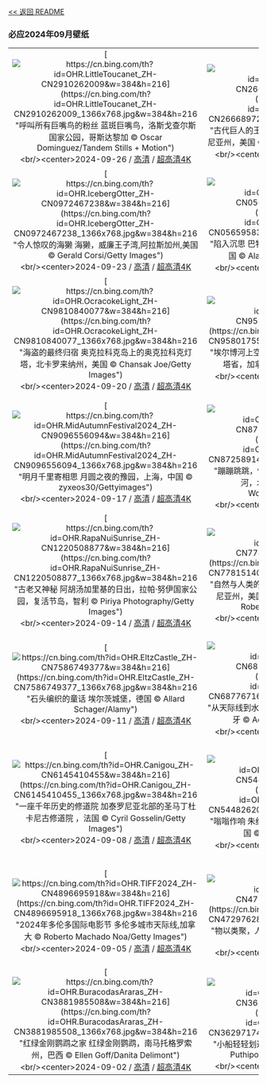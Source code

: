 [<< 返回 README](../../README.md)
### 必应2024年09月壁纸
||||
|:---:|:---:|:---:|
|[![https://cn.bing.com/th?id=OHR.LittleToucanet_ZH-CN2910262009&w=384&h=216](https://cn.bing.com/th?id=OHR.LittleToucanet_ZH-CN2910262009_1366x768.jpg&w=384&h=216 "呼叫所有巨嘴鸟的粉丝&#10;蓝斑巨嘴鸟，洛斯戈查尔斯国家公园，哥斯达黎加&#10;© Oscar Dominguez/Tandem Stills + Motion")](https://cn.bing.com/search?q=%e8%93%9d%e6%96%91%e5%b7%a8%e5%98%b4%e9%b8%9f&form=hpcapt&mkt=zh-cn&filters=HpDate:"20240925_1600")<br/><center>2024-09-26 / [高清](https://cn.bing.com/th?id=OHR.LittleToucanet_ZH-CN2910262009_1920x1200.jpg&w=1920&h=1200) / [超高清4K](https://cn.bing.com/th?id=OHR.LittleToucanet_ZH-CN2910262009_UHD.jpg&w=3840&h=2160)<center/>|[![https://cn.bing.com/th?id=OHR.GiantSequoias_ZH-CN2666897238&w=384&h=216](https://cn.bing.com/th?id=OHR.GiantSequoias_ZH-CN2666897238_1366x768.jpg&w=384&h=216 "古代巨人的王国&#10;巨型红杉，红杉国家公园，加利福尼亚州，美国&#10;© Galyna Andrushko/Shutterstock")](https://cn.bing.com/search?q=%e7%be%8e%e5%9b%bd%e7%ba%a2%e6%9d%89%e5%9b%bd%e5%ae%b6%e5%85%ac%e5%9b%ad&form=hpcapt&mkt=zh-cn&filters=HpDate:"20240924_1600")<br/><center>2024-09-25 / [高清](https://cn.bing.com/th?id=OHR.GiantSequoias_ZH-CN2666897238_1920x1200.jpg&w=1920&h=1200) / [超高清4K](https://cn.bing.com/th?id=OHR.GiantSequoias_ZH-CN2666897238_UHD.jpg&w=3840&h=2160)<center/>|[![https://cn.bing.com/th?id=OHR.SkaftafellWaterfall_ZH-CN1766863001&w=384&h=216](https://cn.bing.com/th?id=OHR.SkaftafellWaterfall_ZH-CN1766863001_1366x768.jpg&w=384&h=216 "你会相信这种观点吗？&#10;斯卡夫塔山的瀑布，瓦特纳冰川国家公园，冰岛&#10;© Nopasorn Kowathanakul/Getty Images")](https://cn.bing.com/search?q=%e6%96%af%e5%8d%a1%e5%a4%ab%e5%a1%94%e5%b1%b1+%e5%86%b0%e5%b2%9b&form=hpcapt&mkt=zh-cn&filters=HpDate:"20240923_1600")<br/><center>2024-09-24 / [高清](https://cn.bing.com/th?id=OHR.SkaftafellWaterfall_ZH-CN1766863001_1920x1200.jpg&w=1920&h=1200) / [超高清4K](https://cn.bing.com/th?id=OHR.SkaftafellWaterfall_ZH-CN1766863001_UHD.jpg&w=3840&h=2160)<center/>|
|[![https://cn.bing.com/th?id=OHR.IcebergOtter_ZH-CN0972467238&w=384&h=216](https://cn.bing.com/th?id=OHR.IcebergOtter_ZH-CN0972467238_1366x768.jpg&w=384&h=216 "令人惊叹的海獭&#10;海獭，威廉王子湾,阿拉斯加州,美国&#10;© Gerald Corsi/Getty Images")](https://cn.bing.com/search?q=%e6%b5%b7%e7%8d%ad&form=hpcapt&mkt=zh-cn&filters=HpDate:"20240922_1600")<br/><center>2024-09-23 / [高清](https://cn.bing.com/th?id=OHR.IcebergOtter_ZH-CN0972467238_1920x1200.jpg&w=1920&h=1200) / [超高清4K](https://cn.bing.com/th?id=OHR.IcebergOtter_ZH-CN0972467238_UHD.jpg&w=3840&h=2160)<center/>|[![https://cn.bing.com/th?id=OHR.AutumnCumbria_ZH-CN0565958390&w=384&h=216](https://cn.bing.com/th?id=OHR.AutumnCumbria_ZH-CN0565958390_1366x768.jpg&w=384&h=216 "陷入沉思&#10;巴特米尔湖，湖区国家公园，英格兰，英国&#10;© Alan Novelli/Alamy Stock Photo")](https://cn.bing.com/search?q=%e4%b9%9d%e6%9c%88%e5%88%86%e7%82%b9&form=hpcapt&mkt=zh-cn&filters=HpDate:"20240921_1600")<br/><center>2024-09-22 / [高清](https://cn.bing.com/th?id=OHR.AutumnCumbria_ZH-CN0565958390_1920x1200.jpg&w=1920&h=1200) / [超高清4K](https://cn.bing.com/th?id=OHR.AutumnCumbria_ZH-CN0565958390_UHD.jpg&w=3840&h=2160)<center/>|[![https://cn.bing.com/th?id=OHR.MunichBeerfest_ZH-CN0304560562&w=384&h=216](https://cn.bing.com/th?id=OHR.MunichBeerfest_ZH-CN0304560562_1366x768.jpg&w=384&h=216 "为慕尼黑啤酒节干杯！&#10;Oktoberfest in Munich at sunset&#10;© AllesSuper21/iStock/Getty Images")](https://cn.bing.com/search?q=%e6%85%95%e5%b0%bc%e9%bb%91%e5%95%a4%e9%85%92%e8%8a%82&form=hpcapt&mkt=zh-cn&filters=HpDate:"20240920_1600")<br/><center>2024-09-21 / [高清](https://cn.bing.com/th?id=OHR.MunichBeerfest_ZH-CN0304560562_1920x1200.jpg&w=1920&h=1200) / [超高清4K](https://cn.bing.com/th?id=OHR.MunichBeerfest_ZH-CN0304560562_UHD.jpg&w=3840&h=2160)<center/>|
|[![https://cn.bing.com/th?id=OHR.OcracokeLight_ZH-CN9810840077&w=384&h=216](https://cn.bing.com/th?id=OHR.OcracokeLight_ZH-CN9810840077_1366x768.jpg&w=384&h=216 "海盗的最终归宿&#10;奥克拉科克岛上的奥克拉科克灯塔，北卡罗来纳州，美国&#10;© Chansak Joe/Getty Images")](https://cn.bing.com/search?q=%e5%a5%a5%e5%85%8b%e6%8b%89%e7%a7%91%e5%85%8b%e7%81%af%e5%a1%94&form=hpcapt&mkt=zh-cn&filters=HpDate:"20240919_1600")<br/><center>2024-09-20 / [高清](https://cn.bing.com/th?id=OHR.OcracokeLight_ZH-CN9810840077_1920x1200.jpg&w=1920&h=1200) / [超高清4K](https://cn.bing.com/th?id=OHR.OcracokeLight_ZH-CN9810840077_UHD.jpg&w=3840&h=2160)<center/>|[![https://cn.bing.com/th?id=OHR.ElbowRiver_ZH-CN9580175593&w=384&h=216](https://cn.bing.com/th?id=OHR.ElbowRiver_ZH-CN9580175593_1366x768.jpg&w=384&h=216 "埃尔博河上空的银河&#10;埃尔博河上空的银河，阿尔伯塔省，加拿大&#10;© Alan Dyer/Getty Images")](https://cn.bing.com/search?q=%e9%98%bf%e5%b0%94%e4%bc%af%e5%a1%94%e7%9c%81&form=hpcapt&mkt=zh-cn&filters=HpDate:"20240918_1600")<br/><center>2024-09-19 / [高清](https://cn.bing.com/th?id=OHR.ElbowRiver_ZH-CN9580175593_1920x1200.jpg&w=1920&h=1200) / [超高清4K](https://cn.bing.com/th?id=OHR.ElbowRiver_ZH-CN9580175593_UHD.jpg&w=3840&h=2160)<center/>|[![https://cn.bing.com/th?id=OHR.GujoHachiman_ZH-CN9192289658&w=384&h=216](https://cn.bing.com/th?id=OHR.GujoHachiman_ZH-CN9192289658_1366x768.jpg&w=384&h=216 "云中之城&#10;郡上八幡城，岐阜县，日本&#10;© ta2funk ito/500px/Getty Images")](https://cn.bing.com/search?q=%e9%83%a1%e4%b8%8a%e5%85%ab%e5%b9%a1%e5%9f%8e&form=hpcapt&mkt=zh-cn&filters=HpDate:"20240917_1600")<br/><center>2024-09-18 / [高清](https://cn.bing.com/th?id=OHR.GujoHachiman_ZH-CN9192289658_1920x1200.jpg&w=1920&h=1200) / [超高清4K](https://cn.bing.com/th?id=OHR.GujoHachiman_ZH-CN9192289658_UHD.jpg&w=3840&h=2160)<center/>|
|[![https://cn.bing.com/th?id=OHR.MidAutumnFestival2024_ZH-CN9096556094&w=384&h=216](https://cn.bing.com/th?id=OHR.MidAutumnFestival2024_ZH-CN9096556094_1366x768.jpg&w=384&h=216 "明月千里寄相思&#10;月圆之夜的豫园，上海，中国&#10;© zyxeos30/Gettyimages")](https://cn.bing.com/search?q=%e4%b8%ad%e7%a7%8b%e8%8a%82&form=hpcapt&mkt=zh-cn&filters=HpDate:"20240916_1600")<br/><center>2024-09-17 / [高清](https://cn.bing.com/th?id=OHR.MidAutumnFestival2024_ZH-CN9096556094_1920x1200.jpg&w=1920&h=1200) / [超高清4K](https://cn.bing.com/th?id=OHR.MidAutumnFestival2024_ZH-CN9096556094_UHD.jpg&w=3840&h=2160)<center/>|[![https://cn.bing.com/th?id=OHR.SunriseWallabies_ZH-CN8725891401&w=384&h=216](https://cn.bing.com/th?id=OHR.SunriseWallabies_ZH-CN8725891401_1366x768.jpg&w=384&h=216 "蹦蹦跳跳，快乐到老&#10;日出时的小袋鼠，阿德莱德河，北领地，澳大利亚&#10;© Jeremy Woodhouse/Getty Images")](https://cn.bing.com/search?q=%e5%b0%8f%e8%a2%8b%e9%bc%a0&form=hpcapt&mkt=zh-cn&filters=HpDate:"20240915_1600")<br/><center>2024-09-16 / [高清](https://cn.bing.com/th?id=OHR.SunriseWallabies_ZH-CN8725891401_1920x1200.jpg&w=1920&h=1200) / [超高清4K](https://cn.bing.com/th?id=OHR.SunriseWallabies_ZH-CN8725891401_UHD.jpg&w=3840&h=2160)<center/>|[![https://cn.bing.com/th?id=OHR.CalabriaPeperoncino_ZH-CN8603617212&w=384&h=216](https://cn.bing.com/th?id=OHR.CalabriaPeperoncino_ZH-CN8603617212_1366x768.jpg&w=384&h=216 "香料红和水晶蓝&#10;阿科马尼奥海滩，卡拉布里亚，意大利&#10;© Alessio de Cicco/Getty Images")](https://cn.bing.com/search?q=%e5%8d%a1%e6%8b%89%e5%b8%83%e9%87%8c%e4%ba%9a&form=hpcapt&mkt=zh-cn&filters=HpDate:"20240914_1600")<br/><center>2024-09-15 / [高清](https://cn.bing.com/th?id=OHR.CalabriaPeperoncino_ZH-CN8603617212_1920x1200.jpg&w=1920&h=1200) / [超高清4K](https://cn.bing.com/th?id=OHR.CalabriaPeperoncino_ZH-CN8603617212_UHD.jpg&w=3840&h=2160)<center/>|
|[![https://cn.bing.com/th?id=OHR.RapaNuiSunrise_ZH-CN1220508877&w=384&h=216](https://cn.bing.com/th?id=OHR.RapaNuiSunrise_ZH-CN1220508877_1366x768.jpg&w=384&h=216 "古老又神秘&#10;阿胡汤加里基的日出，拉帕·努伊国家公园，复活节岛，智利&#10;© Piriya Photography/Getty Images")](https://cn.bing.com/search?q=%e9%98%bf%e8%83%a1%e6%b1%a4%e5%8a%a0%e9%87%8c%e5%9f%ba&form=hpcapt&mkt=zh-cn&filters=HpDate:"20240913_1600")<br/><center>2024-09-14 / [高清](https://cn.bing.com/th?id=OHR.RapaNuiSunrise_ZH-CN1220508877_1920x1200.jpg&w=1920&h=1200) / [超高清4K](https://cn.bing.com/th?id=OHR.RapaNuiSunrise_ZH-CN1220508877_UHD.jpg&w=3840&h=2160)<center/>|[![https://cn.bing.com/th?id=OHR.PointReyes_ZH-CN7781514086&w=384&h=216](https://cn.bing.com/th?id=OHR.PointReyes_ZH-CN7781514086_1366x768.jpg&w=384&h=216 "自然与人类的天堂&#10;雷耶斯角国家海岸灯塔，加利福尼亚州，美国&#10;© RMB Images/Photography by Robert Bowman/Getty Images")](https://cn.bing.com/search?q=%e9%9b%b7%e8%80%b6%e6%96%af%e5%9b%bd%e5%ae%b6%e6%b5%b7%e5%b2%b8&form=hpcapt&mkt=zh-cn&filters=HpDate:"20240912_1600")<br/><center>2024-09-13 / [高清](https://cn.bing.com/th?id=OHR.PointReyes_ZH-CN7781514086_1920x1200.jpg&w=1920&h=1200) / [超高清4K](https://cn.bing.com/th?id=OHR.PointReyes_ZH-CN7781514086_UHD.jpg&w=3840&h=2160)<center/>|[![https://cn.bing.com/th?id=OHR.DolphinReunion_ZH-CN7681290861&w=384&h=216](https://cn.bing.com/th?id=OHR.DolphinReunion_ZH-CN7681290861_1366x768.jpg&w=384&h=216 "度过美好的一天&#10;留尼汪岛附近的海豚群，印度洋，法国海外省&#10;© Joost van Uffelen/Shutterstock")](https://cn.bing.com/search?q=%e4%b8%96%e7%95%8c%e6%b5%b7%e8%b1%9a%e6%97%a5&form=hpcapt&mkt=zh-cn&filters=HpDate:"20240911_1600")<br/><center>2024-09-12 / [高清](https://cn.bing.com/th?id=OHR.DolphinReunion_ZH-CN7681290861_1920x1200.jpg&w=1920&h=1200) / [超高清4K](https://cn.bing.com/th?id=OHR.DolphinReunion_ZH-CN7681290861_UHD.jpg&w=3840&h=2160)<center/>|
|[![https://cn.bing.com/th?id=OHR.EltzCastle_ZH-CN7586749377&w=384&h=216](https://cn.bing.com/th?id=OHR.EltzCastle_ZH-CN7586749377_1366x768.jpg&w=384&h=216 "石头编织的童话&#10;埃尔茨城堡，德国&#10;© Allard Schager/Alamy")](https://cn.bing.com/search?q=%e5%9f%83%e5%b0%94%e8%8c%a8%e5%9f%8e%e5%a0%a1&form=hpcapt&mkt=zh-cn&filters=HpDate:"20240910_1600")<br/><center>2024-09-11 / [高清](https://cn.bing.com/th?id=OHR.EltzCastle_ZH-CN7586749377_1920x1200.jpg&w=1920&h=1200) / [超高清4K](https://cn.bing.com/th?id=OHR.EltzCastle_ZH-CN7586749377_UHD.jpg&w=3840&h=2160)<center/>|[![https://cn.bing.com/th?id=OHR.BridgeLisbon_ZH-CN6877671644&w=384&h=216](https://cn.bing.com/th?id=OHR.BridgeLisbon_ZH-CN6877671644_1366x768.jpg&w=384&h=216 "从天际线到水面&#10;瓦斯科·达·伽马大桥，里斯本，葡萄牙&#10;© Achim Thomae/Getty Images")](https://cn.bing.com/search?q=%e7%93%a6%e6%96%af%e7%a7%91%e8%be%be%e4%bc%bd%e9%a9%ac%e5%a4%a7%e6%a1%a5&form=hpcapt&mkt=zh-cn&filters=HpDate:"20240909_1600")<br/><center>2024-09-10 / [高清](https://cn.bing.com/th?id=OHR.BridgeLisbon_ZH-CN6877671644_1920x1200.jpg&w=1920&h=1200) / [超高清4K](https://cn.bing.com/th?id=OHR.BridgeLisbon_ZH-CN6877671644_UHD.jpg&w=3840&h=2160)<center/>|[![https://cn.bing.com/th?id=OHR.IguazuRainbow_ZH-CN6524347982&w=384&h=216](https://cn.bing.com/th?id=OHR.IguazuRainbow_ZH-CN6524347982_1366x768.jpg&w=384&h=216 "“大水”中的彩虹波&#10;阿根廷和巴西边境的伊瓜苏瀑布&#10;© AirPano LLC/Amazing Aerial Agency")](https://cn.bing.com/search?q=%e4%bc%8a%e7%93%9c%e8%8b%8f%e7%80%91%e5%b8%83&form=hpcapt&mkt=zh-cn&filters=HpDate:"20240908_1600")<br/><center>2024-09-09 / [高清](https://cn.bing.com/th?id=OHR.IguazuRainbow_ZH-CN6524347982_1920x1200.jpg&w=1920&h=1200) / [超高清4K](https://cn.bing.com/th?id=OHR.IguazuRainbow_ZH-CN6524347982_UHD.jpg&w=3840&h=2160)<center/>|
|[![https://cn.bing.com/th?id=OHR.Canigou_ZH-CN6145410455&w=384&h=216](https://cn.bing.com/th?id=OHR.Canigou_ZH-CN6145410455_1366x768.jpg&w=384&h=216 "一座千年历史的修道院&#10;加泰罗尼亚北部的圣马丁杜卡尼古修道院 ，法国&#10;© Cyril Gosselin/Getty Images")](https://cn.bing.com/search?q=%e5%9c%a3%e9%a9%ac%e4%b8%81%e6%9d%9c%e5%8d%a1%e5%b0%bc%e5%8f%a4%e4%bf%ae%e9%81%93%e9%99%a2&form=hpcapt&mkt=zh-cn&filters=HpDate:"20240907_1600")<br/><center>2024-09-08 / [高清](https://cn.bing.com/th?id=OHR.Canigou_ZH-CN6145410455_1920x1200.jpg&w=1920&h=1200) / [超高清4K](https://cn.bing.com/th?id=OHR.Canigou_ZH-CN6145410455_UHD.jpg&w=3840&h=2160)<center/>|[![https://cn.bing.com/th?id=OHR.SantaCruzHummer_ZH-CN5448262039&w=384&h=216](https://cn.bing.com/th?id=OHR.SantaCruzHummer_ZH-CN5448262039_1366x768.jpg&w=384&h=216 "嗡嗡作响&#10;朱红蜂鸟，圣克鲁斯，加利福尼亚州，美国&#10;© yhelfman/Getty Images")](https://cn.bing.com/search?q=%e6%9c%b1%e7%ba%a2%e8%9c%82%e9%b8%9f&form=hpcapt&mkt=zh-cn&filters=HpDate:"20240906_1600")<br/><center>2024-09-07 / [高清](https://cn.bing.com/th?id=OHR.SantaCruzHummer_ZH-CN5448262039_1920x1200.jpg&w=1920&h=1200) / [超高清4K](https://cn.bing.com/th?id=OHR.SantaCruzHummer_ZH-CN5448262039_UHD.jpg&w=3840&h=2160)<center/>|[![https://cn.bing.com/th?id=OHR.GlenariffPark_ZH-CN4667558707&w=384&h=216](https://cn.bing.com/th?id=OHR.GlenariffPark_ZH-CN4667558707_1366x768.jpg&w=384&h=216 "你可曾见过此等景色&#10;古老山毛榉树，格莱纳里夫森林公园，安特里姆郡，北爱尔兰&#10;© Dawid K Photography/Shutterstock")](https://cn.bing.com/search?q=%e6%a0%bc%e8%8e%b1%e7%ba%b3%e9%87%8c%e5%a4%ab%e6%a3%ae%e6%9e%97%e5%85%ac%e5%9b%ad+&form=hpcapt&mkt=zh-cn&filters=HpDate:"20240905_1600")<br/><center>2024-09-06 / [高清](https://cn.bing.com/th?id=OHR.GlenariffPark_ZH-CN4667558707_1920x1200.jpg&w=1920&h=1200) / [超高清4K](https://cn.bing.com/th?id=OHR.GlenariffPark_ZH-CN4667558707_UHD.jpg&w=3840&h=2160)<center/>|
|[![https://cn.bing.com/th?id=OHR.TIFF2024_ZH-CN4896695918&w=384&h=216](https://cn.bing.com/th?id=OHR.TIFF2024_ZH-CN4896695918_1366x768.jpg&w=384&h=216 "2024年多伦多国际电影节&#10;多伦多城市天际线,加拿大&#10;© Roberto Machado Noa/Getty Images")](https://cn.bing.com/search?q=2024%e5%b9%b4%e5%a4%9a%e4%bc%a6%e5%a4%9a%e5%9b%bd%e9%99%85%e7%94%b5%e5%bd%b1%e8%8a%82&form=hpcapt&mkt=zh-cn&filters=HpDate:"20240904_1600")<br/><center>2024-09-05 / [高清](https://cn.bing.com/th?id=OHR.TIFF2024_ZH-CN4896695918_1920x1200.jpg&w=1920&h=1200) / [超高清4K](https://cn.bing.com/th?id=OHR.TIFF2024_ZH-CN4896695918_UHD.jpg&w=3840&h=2160)<center/>|[![https://cn.bing.com/th?id=OHR.DuskyOwls_ZH-CN4729762831&w=384&h=216](https://cn.bing.com/th?id=OHR.DuskyOwls_ZH-CN4729762831_1366x768.jpg&w=384&h=216 "物以类聚，人以群分&#10;乌雕鸮，巴基斯坦&#10;© zahoor salmi/Getty Images")](https://cn.bing.com/search?q=%e4%b9%8c%e9%9b%95%e9%b8%ae&form=hpcapt&mkt=zh-cn&filters=HpDate:"20240903_1600")<br/><center>2024-09-04 / [高清](https://cn.bing.com/th?id=OHR.DuskyOwls_ZH-CN4729762831_1920x1200.jpg&w=1920&h=1200) / [超高清4K](https://cn.bing.com/th?id=OHR.DuskyOwls_ZH-CN4729762831_UHD.jpg&w=3840&h=2160)<center/>|[![https://cn.bing.com/th?id=OHR.AlpineLakes_ZH-CN4537389724&w=384&h=216](https://cn.bing.com/th?id=OHR.AlpineLakes_ZH-CN4537389724_1366x768.jpg&w=384&h=216 "原始之美，人人共享&#10;迷人的水晶湖，高山湖泊，华盛顿州，美国&#10;© Mitch Pittman/Tandem Stills + Motion")](https://cn.bing.com/search?q=%e8%8d%92%e9%87%8e%e6%b3%95&form=hpcapt&mkt=zh-cn&filters=HpDate:"20240902_1600")<br/><center>2024-09-03 / [高清](https://cn.bing.com/th?id=OHR.AlpineLakes_ZH-CN4537389724_1920x1200.jpg&w=1920&h=1200) / [超高清4K](https://cn.bing.com/th?id=OHR.AlpineLakes_ZH-CN4537389724_UHD.jpg&w=3840&h=2160)<center/>|
|[![https://cn.bing.com/th?id=OHR.BuracodasAraras_ZH-CN3881985508&w=384&h=216](https://cn.bing.com/th?id=OHR.BuracodasAraras_ZH-CN3881985508_1366x768.jpg&w=384&h=216 "红绿金刚鹦鹉之家&#10;红绿金刚鹦鹉，南马托格罗索州，巴西&#10;© Ellen Goff/Danita Delimont")](https://cn.bing.com/search?q=%e7%ba%a2%e7%bb%bf%e9%87%91%e5%88%9a%e9%b9%a6%e9%b9%89&form=hpcapt&mkt=zh-cn&filters=HpDate:"20240901_1600")<br/><center>2024-09-02 / [高清](https://cn.bing.com/th?id=OHR.BuracodasAraras_ZH-CN3881985508_1920x1200.jpg&w=1920&h=1200) / [超高清4K](https://cn.bing.com/th?id=OHR.BuracodasAraras_ZH-CN3881985508_UHD.jpg&w=3840&h=2160)<center/>|[![https://cn.bing.com/th?id=OHR.ThamesLondon_ZH-CN3629717426&w=384&h=216](https://cn.bing.com/th?id=OHR.ThamesLondon_ZH-CN3629717426_1366x768.jpg&w=384&h=216 "小船轻轻划过泰晤士河&#10;泰晤士河，伦敦，英国&#10;© Puthipong Worasaran/Getty Images")](https://cn.bing.com/search?q=%e6%b3%b0%e6%99%a4%e5%a3%ab%e6%b2%b3&form=hpcapt&mkt=zh-cn&filters=HpDate:"20240831_1600")<br/><center>2024-09-01 / [高清](https://cn.bing.com/th?id=OHR.ThamesLondon_ZH-CN3629717426_1920x1200.jpg&w=1920&h=1200) / [超高清4K](https://cn.bing.com/th?id=OHR.ThamesLondon_ZH-CN3629717426_UHD.jpg&w=3840&h=2160)<center/>